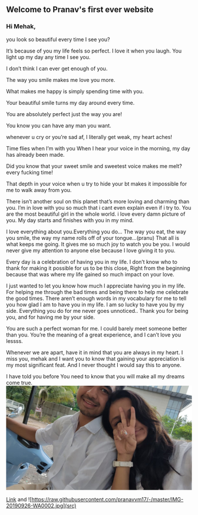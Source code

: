 ## Welcome to Pranav's first ever website

### Hi Mehak,
you look so beautiful every time I see you?

It’s because of you my life feels so perfect.
I love it when you laugh. 
You light up my day any time I see you.

I don’t think I can ever get enough of you.

The way you smile makes me love you more.

What makes me happy is simply spending time with you.

Your beautiful smile turns my day around every time.

You are absolutely perfect just the way you are!

You know you can have any man you want.

whenever u cry or you’re sad af, I literally get weak,  my heart aches!

Time flies when I’m with you
When I hear your voice in the morning, my day has already been made.

Did you know that your sweet smile and sweetest voice makes me melt?  every fucking time!

That depth in your voice when u try to hide your bt makes it impossible for me to walk away from you.


There isn’t another soul on this planet that’s more loving and charming than you.
I’m in love with you so much that i cant even explain even if i try to.
You are the most beautiful girl in the whole world.
i love every damn picture of you.
My day starts and finishes with you in my mind.

I love everything about you.Everything you do… The way you eat, the way you smile, the way my name rolls off of your tongue…(pranu) That all is what keeps me going. It gives me so much joy to watch you be you. I would never give my attention to anyone else because I love giving it to you.

Every day is a celebration of having you in my life.
I don’t know who to thank for making it possible for us to be this close, Right from the beginning because that was where my life gained so much impact on your love.


I just wanted to let you know how much I appreciate having you in my life. For helping me through the bad times and being there to help me celebrate the good times. There aren’t enough words in my vocabulary for me to tell you how glad I am to have you in my life. I am so lucky to have you by my side. Everything you do for me never goes unnoticed.. Thank you for being you, and for having me by your side.

You are such a perfect woman for me. I could barely meet someone better than you. You’re the meaning of a great experience, and I can’t love you lessss.

Whenever we are apart, have it in mind that you are always in my heart. I miss you, mehak and I want you to know that gaining your appreciation is my most significant feat. And I never thought I would say this to anyone.

I have told you before You need to know that you will make all my dreams come true.
![](IMG-20190926-WA0002.jpg)
 





[Link](https://raw.githubusercontent.com/pranavvm17/-/master/IMG-20190926-WA0002.jpg) and ![https://raw.githubusercontent.com/pranavvm17/-/master/IMG-20190926-WA0002.jpg](src)
```

